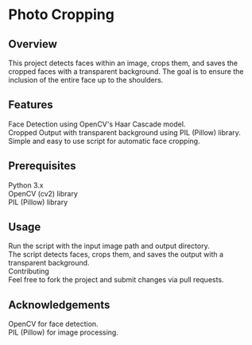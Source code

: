 # Photo Cropping

## Overview
This project detects faces within an image, crops them, and saves the cropped faces with a transparent background. The goal is to ensure the inclusion of the entire face up to the shoulders.

## Features
Face Detection using OpenCV's Haar Cascade model.<br>
Cropped Output with transparent background using PIL (Pillow) library.<br>
Simple and easy to use script for automatic face cropping.<br>

## Prerequisites
Python 3.x<br>
OpenCV (cv2) library <br>
PIL (Pillow) library<br>

## Usage
Run the script with the input image path and output directory.<br>
The script detects faces, crops them, and saves the output with a transparent background.<br>
Contributing<br>
Feel free to fork the project and submit changes via pull requests.<br>

## Acknowledgements
OpenCV for face detection.<br>
PIL (Pillow) for image processing.
